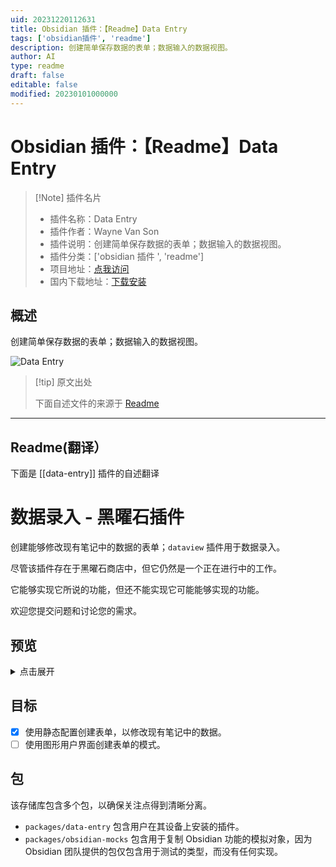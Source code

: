 ```yaml
---
uid: 20231220112631
title: Obsidian 插件：【Readme】Data Entry
tags: ['obsidian插件', 'readme']
description: 创建简单保存数据的表单；数据输入的数据视图。
author: AI
type: readme
draft: false
editable: false
modified: 20230101000000
---
```


# Obsidian 插件：【Readme】Data Entry

> [!Note] 插件名片
> - 插件名称：Data Entry
> - 插件作者：Wayne Van Son
> - 插件说明：创建简单保存数据的表单；数据输入的数据视图。
> - 插件分类：['obsidian 插件 ', 'readme']
> - 项目地址：[点我访问](https://github.com/waynevanson/data-entry-obsidian-plugin)
> - 国内下载地址：[下载安装](https://pkmer.cn/products/plugin/pluginMarket/?data-entry)

## 概述

创建简单保存数据的表单；数据输入的数据视图。

![Data Entry](https://cdn.pkmer.cn/covers/data-entry.png!pkmer)

> [!tip] 原文出处
>
>下面自述文件的来源于 [Readme](https://ghproxy.net/https://raw.githubusercontent.com/waynevanson/data-entry-obsidian-plugin/main/README.md)

---

## Readme(翻译）

下面是 [[data-entry]] 插件的自述翻译

# 数据录入 - 黑曜石插件

创建能够修改现有笔记中的数据的表单；`dataview` 插件用于数据录入。

尽管该插件存在于黑曜石商店中，但它仍然是一个正在进行中的工作。

它能够实现它所说的功能，但还不能实现它可能能够实现的功能。

欢迎您提交问题和讨论您的需求。

## 预览

<details>
<summary>点击展开</summary>

![](https://cdn.pkmer.cn/covers/data-entry_2_0.png!pkmer)

![](https://cdn.pkmer.cn/covers/data-entry_2_1.png!pkmer)

![](https://cdn.pkmer.cn/covers/data-entry_2_2.png!pkmer)

![](https://cdn.pkmer.cn/covers/data-entry_2_3.png!pkmer)

</details>

## 目标

- [x] 使用静态配置创建表单，以修改现有笔记中的数据。
- [ ] 使用图形用户界面创建表单的模式。

## 包

该存储库包含多个包，以确保关注点得到清晰分离。

- `packages/data-entry` 包含用户在其设备上安装的插件。
- `packages/obsidian-mocks` 包含用于复制 Obsidian 功能的模拟对象，因为 Obsidian 团队提供的包仅包含用于测试的类型，而没有任何实现。



